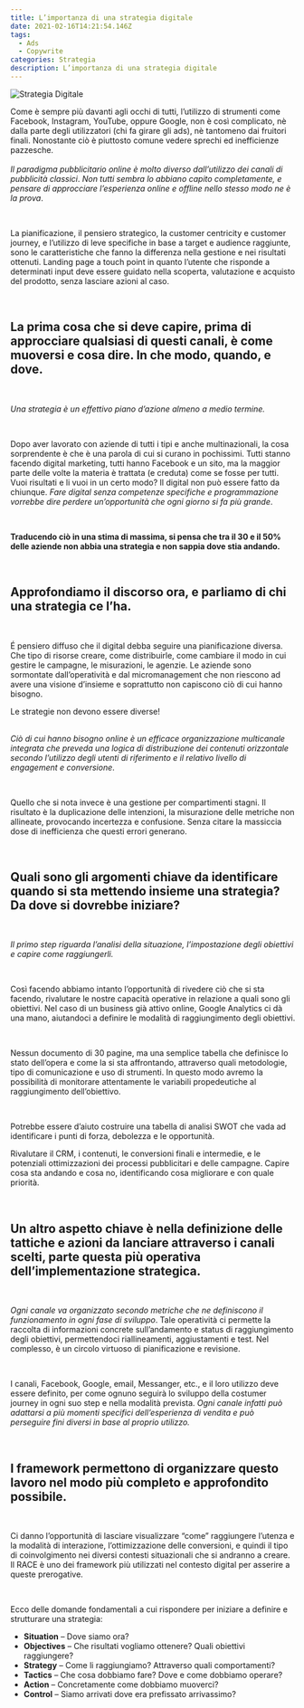 ```yaml
---
title: L’importanza di una strategia digitale
date: 2021-02-16T14:21:54.146Z
tags:
  - Ads
  - Copywrite
categories: Strategia
description: L’importanza di una strategia digitale
---
```

![Strategia Digitale](/images/uploads/strategia-digitale.png "Strategia Digitale")



Come è sempre più davanti agli occhi di tutti, l’utilizzo di strumenti come Facebook, Instagram, YouTube, oppure Google, non è così complicato, nè dalla parte degli utilizzatori (chi fa girare gli ads), nè tantomeno dai fruitori finali. Nonostante ciò è piuttosto comune vedere sprechi ed inefficienze pazzesche.\
\
*Il paradigma pubblicitario online è molto diverso dall’utilizzo dei canali di pubblicità classici*. *Non tutti sembra lo abbiano capito completamente, e pensare di approcciare l’esperienza online e offline nello stesso modo ne è la prova*.

 

La pianificazione, il pensiero strategico, la customer centricity e customer journey, e l’utilizzo di leve specifiche in base a target e audience raggiunte, sono le caratteristiche che fanno la differenza nella gestione e nei risultati ottenuti. Landing page a touch point in quanto l’utente che risponde a determinati input deve essere guidato nella scoperta, valutazione e acquisto del prodotto, senza lasciare azioni al caso.

 

## La prima cosa che si deve capire, prima di approcciare qualsiasi di questi canali, è come muoversi e cosa dire. In che modo, quando, e dove.

 

*Una strategia è un effettivo piano d’azione almeno a medio termine.*

 

Dopo aver lavorato con aziende di tutti i tipi e anche multinazionali, la cosa sorprendente è che è una parola di cui si curano in pochissimi. Tutti stanno facendo digital marketing, tutti hanno Facebook e un sito, ma la maggior parte delle volte la materia è trattata (e creduta) come se fosse per tutti. Vuoi risultati e li vuoi in un certo modo? Il digital non può essere fatto da chiunque. *Fare digital senza competenze specifiche e programmazione vorrebbe dire perdere un’opportunità che ogni giorno si fa più grande*.

 

**Traducendo ciò in una stima di massima, si pensa che tra il 30 e il 50% delle aziende non abbia una strategia e non sappia dove stia andando.**

 

## Approfondiamo il discorso ora, e parliamo di chi una strategia ce l’ha.

 

É pensiero diffuso che il digital debba seguire una pianificazione diversa. Che tipo di risorse creare, come distribuirle, come cambiare il modo in cui gestire le campagne, le misurazioni, le agenzie. Le aziende sono sormontate dall’operatività e dal micromanagement che non riescono ad avere una visione d’insieme e soprattutto non capiscono ciò di cui hanno bisogno.

Le strategie non devono essere diverse!

\
*Ciò di cui hanno bisogno online è un efficace organizzazione multicanale integrata che preveda una logica di distribuzione dei contenuti orizzontale secondo l’utilizzo degli utenti di riferimento e il relativo livello di engagement e conversione*.

 

Quello che si nota invece è una gestione per compartimenti stagni. Il risultato è la duplicazione delle intenzioni, la misurazione delle metriche non allineate, provocando incertezza e confusione. Senza citare la massiccia dose di inefficienza che questi errori generano.

 

## Quali sono gli argomenti chiave da identificare quando si sta mettendo insieme una strategia? Da dove si dovrebbe iniziare?

 

*Il primo step riguarda l’analisi della situazione, l’impostazione degli obiettivi e capire come raggiungerli.*

 

Così facendo abbiamo intanto l’opportunità di rivedere ciò che si sta facendo, rivalutare le nostre capacità operative in relazione a quali sono gli obiettivi. Nel caso di un business già attivo online, Google Analytics ci dà una mano, aiutandoci a definire le modalità di raggiungimento degli obiettivi.

 

Nessun documento di 30 pagine, ma una semplice tabella che definisce lo stato dell’opera e come la si sta affrontando, attraverso quali metodologie, tipo di comunicazione e uso di strumenti. In questo modo avremo la possibilità di monitorare attentamente le variabili propedeutiche al raggiungimento dell’obiettivo.

 

Potrebbe essere d’aiuto costruire una tabella di analisi SWOT che vada ad identificare i punti di forza, debolezza e le opportunità.

Rivalutare il CRM, i contenuti, le conversioni finali e intermedie, e le potenziali ottimizzazioni dei processi pubblicitari e delle campagne. Capire cosa sta andando e cosa no, identificando cosa migliorare e con quale priorità.

 

## Un altro aspetto chiave è nella definizione delle tattiche e azioni da lanciare attraverso i canali scelti, parte questa più operativa dell’implementazione strategica.

 

*Ogni canale va organizzato secondo metriche che ne definiscono il funzionamento in ogni fase di sviluppo*. Tale operatività ci permette la raccolta di informazioni concrete sull’andamento e status di raggiungimento degli obiettivi, permettendoci riallineamenti, aggiustamenti e test. Nel complesso, è un circolo virtuoso di pianificazione e revisione.

 

I canali, Facebook, Google, email, Messanger, etc., e il loro utilizzo deve essere definito, per come ognuno seguirà lo sviluppo della costumer journey in ogni suo step e nella modalità prevista. *Ogni canale infatti può adattarsi a più momenti specifici dell’esperienza di vendita e può perseguire fini diversi in base al proprio utilizzo.*

 

## I framework permettono di organizzare questo lavoro nel modo più completo e approfondito possibile.

 

Ci danno l’opportunità di lasciare visualizzare “come” raggiungere l’utenza e la modalità di interazione, l’ottimizzazione delle conversioni, e quindi il tipo di coinvolgimento nei diversi contesti situazionali che si andranno a creare. Il RACE è uno dei framework più utilizzati nel contesto digital per asserire a queste prerogative.

 

Ecco delle domande fondamentali a cui rispondere per iniziare a definire e strutturare una strategia:

* **Situation** – Dove siamo ora?
* **Objectives** – Che risultati vogliamo ottenere? Quali obiettivi raggiungere?
* **Strategy** – Come li raggiungiamo? Attraverso quali comportamenti?
* **Tactics** – Che cosa dobbiamo fare? Dove e come dobbiamo operare?
* **Action** – Concretamente come dobbiamo muoverci?
* **Control** – Siamo arrivati dove era prefissato arrivassimo?